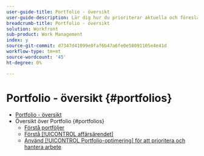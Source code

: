 ```yaml
---
user-guide-title: Portfolio - översikt
user-guide-description: Lär dig hur du prioriterar aktuella och föreslagna projekt baserat på kostnad, värde, risk och anpassning till era organisationsmål.
breadcrumb-title: Portfolio - översikt
solution: Workfront
sub-product: Work Management
index: y
source-git-commit: d7347d41099e0faf6b47a6fe0e58091105e4e41d
workflow-type: tm+mt
source-wordcount: '45'
ht-degree: 0%

---
```




# Portfolio - översikt {#portfolios}

+ [Portfolio - översikt](overview.md)
+ Översikt över Portfolio {#portfolios}
   + [Förstå portföljer](overview-of-adobe-workfront-portfolios.md)
   + [Förstå [!UICONTROL affärsärendet]](introduction-to-the-business-case.md)
   + [Använd [!UICONTROL Portfolio-optimering] för att prioritera och hantera arbete](prioritize-and-manage-work-with-portfolios.md)

